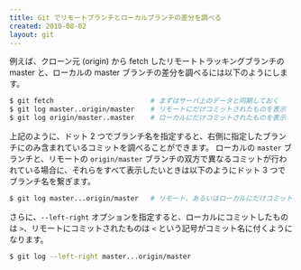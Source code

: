 ```yaml
---
title: Git でリモートブランチとローカルブランチの差分を調べる
created: 2010-08-02
layout: git
---
```


例えば、クローン元 (origin) から fetch したリモートトラッキングブランチの master と、ローカルの master ブランチの差分を調べるには以下のようにします。

```bash
$ git fetch                        # まずはサーバ上のデータと同期しておく
$ git log master..origin/master    # リモートにだけコミットされたものを表示
$ git log origin/master..master    # ローカルにだけコミットされたものを表示
```

上記のように、ドット 2 つでブランチ名を指定すると、右側に指定したブランチにのみ含まれているコミットを調べることができます。
ローカルの `master` ブランチと、リモートの `origin/master` ブランチの双方で異なるコミットが行われている場合に、それらをすべて表示したいときは以下のようにドット 3 つでブランチ名を繋ぎます。

```bash
$ git log master...origin/master   # リモート、あるいはローカルにだけコミットされたものを表示
```

さらに、`--left-right` オプションを指定すると、ローカルにコミットしたものは `>`、リモートにコミットされたものは `<` という記号がコミット名に付くようになります。

```bash
$ git log --left-right master...origin/master
```

